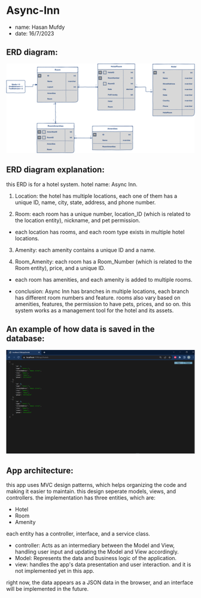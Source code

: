 # Async-Inn

- name: Hasan Mufdy
- date: 16/7/2023

## ERD diagram:

![ERD](/assets/async-inn-erd.png)

## ERD diagram explanation:

this ERD is for a hotel system.
hotel name: Async Inn.

1. Location:
   the hotel has multiple locations, each one of them has a unique ID, name, city, state, address, and phone number.

2. Room:
   each room has a unique number, location_ID (which is related to the location entity), nickname, and pet permission.

- each location has rooms, and each room type exists in multiple hotel locations.

3. Amenity:
   each amenity contains a unique ID and a name.

4. Room_Amenity:
   each room has a Room_Number (which is related to the Room entity), price, and a unique ID.

- each room has amenities, and each amenity is added to multiple rooms.

- conclusion:
  Async Inn has branches in multiple locations, each branch has different room numbers and feature. rooms also vary based on amenities, features, the permission to have pets, prices, and so on.
  this system works as a management tool for the hotel and its assets.


## An example of how data is saved in the database:

![ERD](/assets/hoteldb.png)


## App architecture:

this app uses MVC design patterns, which helps organizing the code and making it easier to maintain.
this design seperate models, views, and controllers.
the implementation has three entities, which are:

- Hotel
- Room
- Amenity

each entity has a controller, interface, and a service class.

- controller: Acts as an intermediary between the Model and View, handling user input and updating the Model and View accordingly.
- Model: Represents the data and business logic of the application.
- view: handles the app's data presentation and user interaction. and it is not implemented yet in this app.

right now, the data appears as a JSON data in the browser, and an interface will be implemented in the future.

